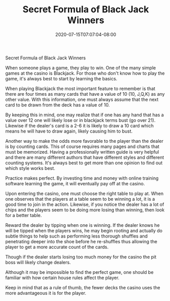 ﻿---
title: "Secret Formula of Black Jack Winners"
date: 2020-07-15T07:07:04-08:00
description: "Gambling Tips for Web Success"
featured_image: "/images/Gambling.jpg"
tags: ["Gambling"]
---

Secret Formula of Black Jack Winners

When someone plays a game, they play to win. One of the many simple games at the casino is Blackjack. For those who don't know how to play the game, it's always best to start by learning the basics. 

When playing Blackjack the most important feature to remember is that there are four times as many cards that have a value of 10 (10, J,Q,K) as any other value. With this information, one must always assume that the next card to be drawn from the deck has a value of 10.  

By keeping this in mind, one may realize that if one has any hand that has a value over 12 one will likely lose or in blackjack terms bust (go over 21).  Likewise if the dealer's card is a 2-6 it is likely to draw a 10 card which means he will have to draw again, likely causing him to bust. 

Another way to make the odds more favorable to the player than the dealer is by counting cards. This of course requires many pages and charts that must be memorized.  Having a professionally written guide is very helpful and there are many different authors that have different styles and different counting systems. It's always best to get more than one opinion to find out which style works best.   

Practice makes perfect. By investing time and money with online training software learning the game, it will eventually pay off at the casino.

Upon entering the casino, one must choose the right table to play at. When one observes that the players at a table seem to be winning a lot, it is a good time to join in the action.  Likewise, if you notice the dealer has a lot of chips and the players seem to be doing more losing than winning, then look for a better table. 

Reward the dealer by tipping when one is winning.  If the dealer knows he will be tipped when the players wins,  he may begin rooting and actually do subtle things to help such as performing less thorough shuffles and penetrating deeper into the shoe before he re-shuffles thus allowing the player to get a more accurate count of the cards. 

Though if the dealer starts losing too much money for the casino the pit boss will likely change dealers.  

Although it may be impossible to find the perfect game, one should be familiar with how certain house rules affect the player.  
	
Keep in mind that as a rule of thumb, the fewer decks the casino uses the more advantageous it is for the player.

